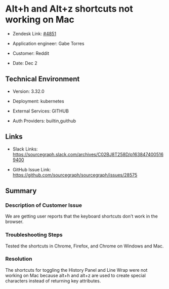 

# Alt+h and Alt+z shortcuts not working on Mac <!-- Ticket Title  Hint: include keywords to make it searchable -->



- Zendesk Link: [#4851](https://sourcegraph.zendesk.com/agent/tickets/4851)

- Application engineer: Gabe Torres

- Customer: Reddit <!-- Redact if this contains personally identifying information -->

- Date: Dec 2


<!-- Data populated from integration, speak to Ben Gordon or Michael Bali if not working -->

<!-- During Internal team trial, fill missing data manually (we are waiting for all data to sync) -->



## Technical Environment

- Version: 3.32.0​

- Deployment: kubernetes

- External Services: GITHUB

- Auth Providers: builtin,guithub





## Links
<!-- Data for application engineer manual entry -->
- Slack Links: https://sourcegraph.slack.com/archives/C02BJ8T258D/p1638474005169400

- GitHub Issue Link: https://github.com/sourcegraph/sourcegraph/issues/28575 



## Summary

### Description of Customer Issue
We are getting user reports that the keyboard shortcuts don't work in the browser.



### Troubleshooting Steps
Tested the shortcuts in Chrome,  Firefox, and Chrome on Windows and Mac.



### Resolution

The shortcuts for toggling the History Panel and Line Wrap were not working on Mac because alt+h and alt+z are used to create special characters instead of returning key attributes.


<!-- Once complete, upload a copy to https://github.com/sourcegraph/support-tools-internal/tree/main/resolved-tickets as a .md file -->
<!-- Name the file 4851.md -->
